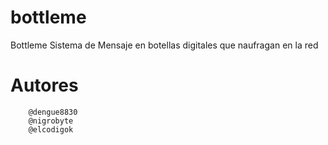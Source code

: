 bottleme
========

Bottleme Sistema de Mensaje en botellas digitales que naufragan en la red

Autores
=======
		@dengue8830
		@nigrobyte
		@elcodigok
		